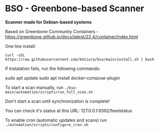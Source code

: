 # BSO - Greenbone-based Scanner
**Scanner made for Debian-based systems**

Based on Greenbone Community Containers - https://greenbone.github.io/docs/latest/22.4/container/index.html

One line install: 
``` 
curl -sSL https://raw.githubusercontent.com/kdziura/bso/main/install.sh | bash
``` 

If instalation fails, run the following commands: 

sudo apt update 
sudo apt install docker-compose-plugin

To start a scan manually, run ` ./bso-main/automation/scripts/run_full_scan.sh `

Don't start a scan until synchronization is complete!

You can check it's status at this URL: 127.0.0.1:9392/feedstatus

To enable cron (automatic updates and scans) run ` ./automation/scripts/configure_cron.sh `